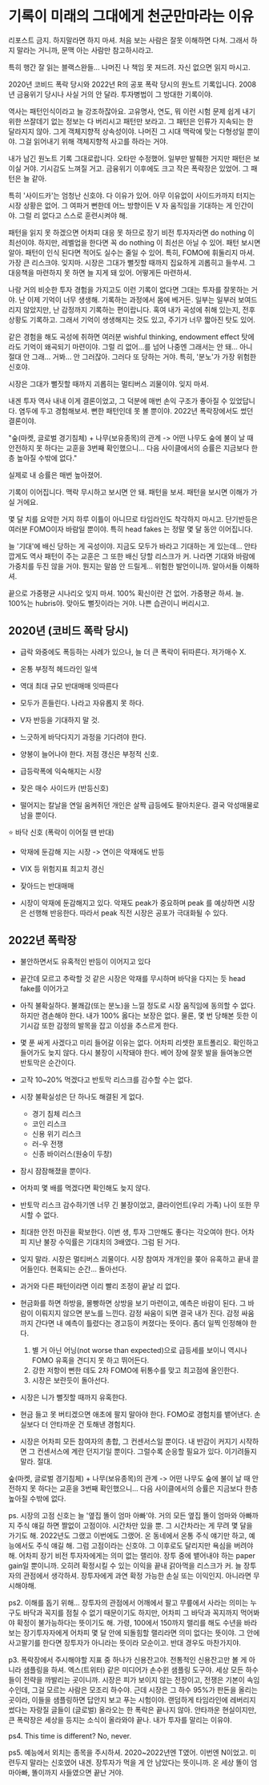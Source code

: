 # 기록이 미래의 그대에게 천군만마라는 이유

리포스트 금지. 하지말라면 하지 마셔. 처음 보는 사람은 잘못 이해하면 다쳐. 그래서 하지 말라는 거니까, 문맥 아는 사람만 참고하시라고.

특히 행간 잘 읽는 블랙스완들... 나머진 나 책임 못 져드려. 자신 없으면 읽지 마시고.

2020년 코비드 폭락 당시와 2022년 R의 공포 폭락 당시의 원노트 기록입니다. 2008년 금융위기 당시나 사실 거의 안 달라. 투자병법이 그 방대한 기록이야.

역사는 패턴인식이라고 늘 강조하잖아요. 고유명사, 연도, 뭐 이런 시험 문제 쉽게 내기 위한 쓰잘데기 없는 정보는 다 버리시고 패턴만 보라고. 그 패턴은 인류가 지속되는 한 달라지지 않아. 그게 객체지향적 상속성이야. 나머진 그 시대 맥락에 맞는 다형성일 뿐이야. 그걸 읽어내기 위해 객체지향적 사고를 하라는 거야.

내가 남긴 원노트 기록 그대로랍니다. 오타만 수정했어. 일부만 발췌한 거지만 패턴은 보이실 거야. 기시감도 느껴질 거고. 금융위기 이후에도 크고 작은 폭락장은 있었어. 그 패턴은 늘 같아. 

특히 '사이드카'는 엄청난 신호야. 다 이유가 있어. 아무 이유없이 사이드카까지 터지는 시장 상황은 없어. 그 여파거 뻔한데 어느 방향이든 V 자 움직임을 기대하는 게 인간이야. 그럴 리 없다고 스스로 훈련시켜야 해. 

패턴을 읽지 못 하겠으면 어차피 대응 못 하므로 장기 비전 투자자라면 do nothing 이 최선이야. 하지만, 레벨업을 한다면 꼭 do nothing 이 최선은 아닐 수 있어. 패턴 보시면 알아. 패턴이 인식 된다면 적어도 실수는 줄일 수 있어. 특히, FOMO에 휘둘리지 마셔. 가장 큰 리스크야. 잊지마. 시장은 그대가 뻘짓할 때까지 집요하게 괴롭히고 들쑤셔. 그 대응책을 마련하지 못 하면 늘 지게 돼 있어. 어떻게든 마련하셔.

나랑 거의 비슷한 투자 경험을 가지고도 이런 기록이 없다면 그대는 투자를 잘못하는 거야. 난 이제 기억이 너무 생생해. 기록하는 과정에서 몸에 베거든. 일부는 일부러 보여드리지 않았지만, 난 감정까지 기록하는 편이랍니다. 혹여 내가 곡성에 취해 있는지, 전후 상황도 기록하고. 그래서 기억이 생생해지는 것도 있고, 주기가 너무 짧아진 탓도 있어.

같은 경험을 해도 곡성에 취하면 여러분 wishful thinking, endowment effect 탓에라도 기억이 왜곡되기 마련이야. 그럴 리 없어...를 넘어 나중엔 그래서는 안 돼... 아니 절대 안 그래... 거봐... 안 그러잖아. 그러다 또 당하는 거야. 특히, '분노'가 가장 위험한 신호야.

시장은 그대가 뻘짓할 때까지 괴롭히는 멀티버스 괴물이야. 잊지 마셔.

내겐 투자 역사 내내 이게 결론이었고, 그 덕분에 매번 손익 구조가 좋아질 수 있었답니다. 염두에 두고 경험해보셔. 뻔한 패턴인데 못 볼 뿐이야. 2022년 폭락장에서도 썼던 결론이야.

"숲(마켓, 글로벌 경기침체) + 나무(보유종목)의 관계 -> 어떤 나무도 숲에 불이 날 때 안전하지 못 하다는 교훈을 3번째 확인했으니... 
다음 사이클에서의 승률은 지금보다 한층 높아질 수밖에 없다."

실제로 내 승률은 매번 높아졌어.

기록이 이어집니다. 맥락 무시하고 보시면 안 돼. 패턴을 보셔. 패턴을 보시면 이해가 가실 거에요.

몇 달 치를 요약한 거지 하루 이틀이 아니므로 타임라인도 착각하지 마시고. 단기반등은 여러분 FOMO이자 바람일 뿐이야. 특히 head fakes 는 정말 몇 달 동안 이어집니다.

늘 '기대'에 배신 당하는 게 곡성이야. 지금도 모두가 바라고 기대하는 게 있는데... 안타깝게도 역사 패턴이 주는 교훈은 그 또한 배신 당할 리스크가 커. 나라면 기대와 바람에 가중치를 두진 않을 거야. 뭔지는 말씀 안 드릴게... 위험한 발언이니까. 알아서들 이해하셔.

끝으로 가중평균 시나리오 잊지 마셔. 100% 확신이란 건 없어. 가중평균 하셔. 늘. 100%는 hubris야. 맞아도 뻘짓이라는 거야. 나쁜 습관이니 버리시고.

## 2020년 (코비드 폭락 당시)

- 급락 와중에도 폭등하는 사례가 있으나, 늘 더 큰 폭락이 뒤따른다. 저가매수 X. 
- 온통 부정적 헤드라인 일색
- 역대 최대 규모 반대매매 잇따른다
- 모두가 흔들린다. 나라고 자유롭지 못 하다.

- V자 반등을 기대하지 말 것.
- 느긋하게 바닥다지기 과정을 기다려야 한다.
- 양봉이 늘어나야 한다. 저점 갱신은 부정적 신호.
- 급등락폭에 익숙해지는 시장

- 잦은 매수 사이드카 (반등신호)
- 떨어지는 칼날을 연일 움켜쥐던 개인은 살짝 급등에도 팔아치운다. 결국 악성매물로 남을 뿐이다.

⭐️ 바닥 신호 (폭락이 이어질 땐 반대)

- 악재에 둔감해 지는 시장 -> 연이은 악재에도 반등
- VIX 등 위험지표 최고치 경신
- 잦아드는 반대매매

- 시장이 악재에 둔감해지고 있다. 악재도 peak가 중요하며 peak 를 예상하면 시장은 선행해 반응한다. 따라서 peak 직전 시장은 공포가 극대화될 수 있다.

## 2022년 폭락장

- 불안하면서도 유혹적인 반등이 이어지고 있다
- 끝간데 모르고 추락할 것 같은 시장은 악재를 무시하며 바닥을 다지는 듯 head fake를 이어가고
- 아직 불확실하다. 불쾌감(또는 분노)을 느낄 정도로 시장 움직임에 동의할 수 없다. 하지만 겸손해야 한다. 내가 100% 옳다는 보장은 없다. 물론, 몇 번 당해본 듯한 이 기시감 또한 감정의 발목을 잡고 이성을 추스르게 한다.
- 몇 푼 싸게 사겠다고 미리 들어갈 이유는 없다. 어차피 리셋한 포트폴리오. 확인하고 들어가도 늦지 않다. 다시 불장이 시작돼야 한다. 베어 장에 잘못 발을 들여놓으면 반토막은 순간이다.
- 고작 10~20% 먹겠다고 반토막 리스크를 감수할 수는 없다.
- 시장 불확실성은 단 하나도 해결된 게 없다.
  - 경기 침체 리스크
  - 코인 리스크
  - 신용 위기 리스크
  - 러-우 전쟁
  - 신종 바이러스(원숭이 두창)
- 잠시 잠잠해졌을 뿐이다.
- 어차피 몇 배를 먹겠다면 확인해도 늦지 않다.
- 반토막 리스크 감수하기엔 너무 긴 불장이었고, 클라이언트(우리 가족) 나이 또한 무시할 수 없다. 
- 최대한 안전 마진을 확보한다. 이번 생, 투자 그만해도 좋다는 각오여야 한다. 어차피 지난 불장 수익률은 기대치의 3배였다. 그럼 된 거다.
- 잊지 말라. 시장은 멀티버스 괴물이다. 시장 참여자 개개인을 쫒아 유혹하고 끝내 끌어들인다. 현혹되는 순간... 돌아선다. 

- 과거와 다른 패턴이라면 이리 빨리 조정이 끝날 리 없다.

- 현금화를 하면 하방을, 몰빵하면 상방을 보기 마련이고, 예측은 바람이 된다. 그 바람이 이뤄지지 않으면 분노를 느낀다. 감정 싸움이 되면 결국 내가 진다. 감정 싸움까지 간다면 내 예측이 틀렸다는 경고등이 켜졌다는 뜻이다. 좀더 일찍 인정해야 한다.

    1. 별 거 아닌 어닝(not worse than expected)으로 급등세를 보이니 역시나 FOMO 유혹을 견디지 못 하고 뛰어든다.
    2. 강한 저항이 뻔한 데도 2차 FOMO에 뒤통수를 맞고 최고점에 올인한다.
    3. 시장은 보란듯이 돌아선다.

- 시장은 니가 뻘짓할 때까지 유혹한다.
- 현금 들고 못 버티겠으면 애초에 팔지 말아야 한다. FOMO로 경험치를 뱉어낸다. 손실보다 더 안타까운 건 토해낸 경험치다. 
- 시장은 어차피 모든 참여자의 총합, 그 컨센서스일 뿐이다. 내 반감이 커지기 시작하면 그 컨센서스에 계란 던지기일 뿐이다. 그럴수록 순응할 필요가 있다. 이기려들지 말라. 절대.

숲(마켓, 글로벌 경기침체) + 나무(보유종목)의 관계 -> 어떤 나무도 숲에 불이 날 때 안전하지 못 하다는 교훈을 3번째 확인했으니... 
다음 사이클에서의 승률은 지금보다 한층 높아질 수밖에 없다.


ps. 시장의 고점 신호는 늘 '옆집 똘이 엄마 아빠'야. 거의 모든 옆집 똘이 엄마와 아빠까지 주식 얘길 하면 짤없이 고점이야. 시간차만 있을 뿐. 그 시간차라는 게 무려 몇 달을 가기도 해. 2022년도 그랬고 이번에도 그랬어. 온 동네에서 온통 주식 얘기만 하고, 예능에서도 주식 얘길 해. 그럼 고점이라는 신호야. 그 이후로도 달리지만 욕심을 버려야 해. 어차피 장기 비전 투자자에게는 의미 없는 랠리야. 장투 중에 뱉어내야 하는 paper gain일 뿐이니까. 오히려 확정시킬 수 있는 이익을 끝내 갉아먹을 리스크가 커. 늘 장투자의 관점에서 생각하셔. 장투자에게 과연 확정 가능한 손실 또는 이익인지. 아니라면 무시해야해.

ps2. 이해를 돕기 위해... 장투자의 관점에서 어깨에서 팔고 무릎에서 사라는 의미는 누구도 바닥과 꼭지를 점칠 수 없기 때문이기도 하지만, 어차피 그 바닥과 꼭지까지 먹어봐야 확정이 불가능하다는 뜻이기도 해. 가령, 100에서 150까지 랠리를 해도 수년을 바라보는 장기투자자에게 어차피 몇 달 안에 되돌힘할 랠리라면 의미 없다는 뜻이야. 그 안에 사고팔기를 한다면 장투자가 아니라는 뜻이라 모순이고. 반대 경우도 마찬가지야. 

p3. 폭락장에서 주시해야할 지표 중 하나가 신용잔고야. 전통적인 신용잔고만 볼 게 아니라 샘플링을 하셔. 엑스(트위터) 같은 미디어가 손수윈 샘플링 도구야. 세상 모든 하수들이 전략을 까발리는 곳이니까. 시장은 피가 보이지 않는 전장이고, 전쟁은 기본이 속임수인데, 그걸 모르는 사람은 모조리 하수야. 근데 시장은 그 하수 95%가 판돈을 올리는 곳이라, 이들을 샘플링하면 답안지 보고 푸는 시험이야. 랜덤하게 타임라인에 레버리지 썼다는 자랑질 글들이 (글로벌) 올라오는 한 폭락은 끝나지 않아. 안타까운 현실이지만, 큰 폭락장은 세상을 등지는 소식이 올라와야 끝나. 내가 투자를 말리는 이유야.

ps4. This time is different? No, never.

ps5. 예능에서 외치는 종목을 주시하셔. 2020~2022년엔 T였어. 이번엔 N이었고. 미련두지 말라는 신호였어 내겐. 장투자가 먹을 게 안 남았다는 뜻이니까. 온 세상 똘이 엄마아빠, 똘이까지 사들였으면 끝난 거야.